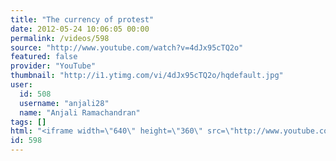 ```yaml
---
title: "The currency of protest"
date: 2012-05-24 10:06:05 00:00
permalink: /videos/598
source: "http://www.youtube.com/watch?v=4dJx95cTQ2o"
featured: false
provider: "YouTube"
thumbnail: "http://i1.ytimg.com/vi/4dJx95cTQ2o/hqdefault.jpg"
user:
  id: 508
  username: "anjali28"
  name: "Anjali Ramachandran"
tags: []
html: "<iframe width=\"640\" height=\"360\" src=\"http://www.youtube.com/embed/4dJx95cTQ2o?wmode=transparent&fs=1&feature=oembed\" frameborder=\"0\" allowfullscreen></iframe>"
id: 598
---
```


